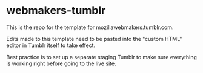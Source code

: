 webmakers-tumblr
================

This is the repo for the template for mozillawebmakers.tumblr.com.

Edits made to this template need to be pasted into the "custom HTML" editor in Tumblr itself to take effect.

Best practice is to set up a separate staging Tumblr to make sure everything is working right before going to the live site.